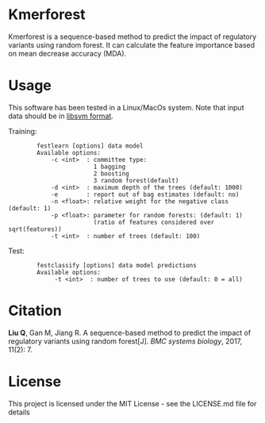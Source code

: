 # Kmerforest
Kmerforest is a sequence-based method to predict the impact of regulatory variants using random forest.
It can calculate the feature importance based on mean decrease accuracy (MDA).

# Usage
This software has been tested in a Linux/MacOs system.
Note that input data should be in [libsvm format](https://www.csie.ntu.edu.tw/~cjlin/libsvm/).

Training:

            festlearn [options] data model
            Available options:
                -c <int>  : committee type:
                            1 bagging
                            2 boosting 
                            3 random forest(default)
                -d <int>  : maximum depth of the trees (default: 1000)
                -e        : report out of bag estimates (default: no)
                -n <float>: relative weight for the negative class (default: 1)
                -p <float>: parameter for random forests: (default: 1)
                            (ratio of features considered over sqrt(features))
                -t <int>  : number of trees (default: 100)

Test:

            festclassify [options] data model predictions
            Available options:
                 -t <int>  : number of trees to use (default: 0 = all)

# Citation
**Liu Q**, Gan M, Jiang R. A sequence-based method to predict the impact of regulatory variants using random forest[J]. *BMC systems biology*, 2017, 11(2): 7.

# License
This project is licensed under the MIT License - see the LICENSE.md file for details
